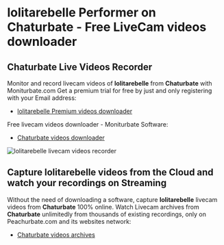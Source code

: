# lolitarebelle Performer on Chaturbate - Free LiveCam videos downloader

## Chaturbate Live Videos Recorder

Monitor and record livecam videos of **lolitarebelle** from **Chaturbate** with Moniturbate.com
Get a premium trial for free by just and only registering with your Email address:
* [lolitarebelle Premium videos downloader](https://moniturbate.com/request-demo-licence-key.html)

Free livecam videos downloader - Moniturbate Software:
* [Chaturbate videos downloader](https://moniturbate.com/moniturbate-download-software.html)

![lolitarebelle livecam videos recorder](https://peachurnet.com/templates/moniturbate-software.png)


## Capture lolitarebelle videos from the Cloud and watch your recordings on Streaming

Without the need of downloading a software, capture **lolitarebelle** livecam videos from **Chaturbate** 100% online.
Watch Livecam archives from **Chaturbate** unlimitedly from thousands of existing recordings, only on Peachurbate.com and its websites network:
* [Chaturbate videos archives](https://peachurnet.com/)